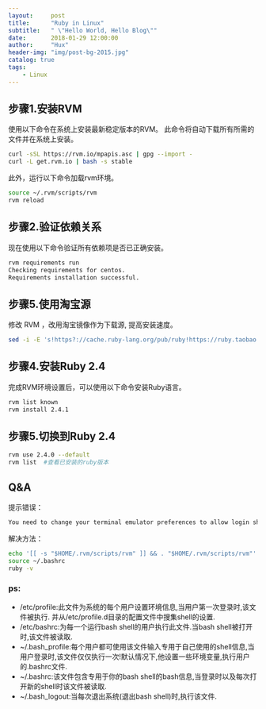 ```yaml
---
layout:     post
title:      "Ruby in Linux"
subtitle:   " \"Hello World, Hello Blog\""
date:       2018-01-29 12:00:00
author:     "Hux"
header-img: "img/post-bg-2015.jpg"
catalog: true
tags:
    - Linux
---
```



## 步骤1.安装RVM
使用以下命令在系统上安装最新稳定版本的RVM。
此命令将自动下载所有所需的文件并在系统上安装。

```bash
curl -sSL https://rvm.io/mpapis.asc | gpg --import -
curl -L get.rvm.io | bash -s stable
```

此外，运行以下命令加载rvm环境。

```bash
source ~/.rvm/scripts/rvm
rvm reload
```

## 步骤2.验证依赖关系
现在使用以下命令验证所有依赖项是否已正确安装。

```bash
rvm requirements run
Checking requirements for centos.
Requirements installation successful.
```

## 步骤5.使用淘宝源

修改 RVM ，改用淘宝镜像作为下载源, 提高安装速度。

```bash
sed -i -E 's!https?://cache.ruby-lang.org/pub/ruby!https://ruby.taobao.org/mirrors/ruby!' $rvm_path/config/db
```
## 步骤4.安装Ruby 2.4

完成RVM环境设置后，可以使用以下命令安装Ruby语言。

```bash
rvm list known
rvm install 2.4.1
```

## 步骤5.切换到Ruby 2.4

```bash
rvm use 2.4.0 --default
rvm list  #查看已安装的ruby版本
```

## Q&A
提示错误：

```bash
You need to change your terminal emulator preferences to allow login shell.
```

解决方法：

```bash
echo '[[ -s "$HOME/.rvm/scripts/rvm" ]] && . "$HOME/.rvm/scripts/rvm"' >>~/.bashrc
source ~/.bashrc
ruby -v
```

### ps:

- /etc/profile:此文件为系统的每个用户设置环境信息,当用户第一次登录时,该文件被执行. 并从/etc/profile.d目录的配置文件中搜集shell的设置.
- /etc/bashrc:为每一个运行bash shell的用户执行此文件.当bash shell被打开时,该文件被读取.
- ~/.bash_profile:每个用户都可使用该文件输入专用于自己使用的shell信息,当用户登录时,该文件仅仅执行一次!默认情况下,他设置一些环境变量,执行用户的.bashrc文件.
- ~/.bashrc:该文件包含专用于你的bash shell的bash信息,当登录时以及每次打开新的shell时该文件被读取.
- ~/.bash_logout:当每次退出系统(退出bash shell)时,执行该文件.

